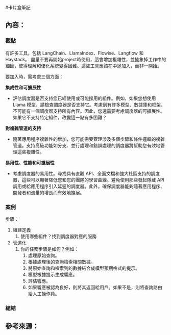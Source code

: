 #卡片盒筆記 
## 內容：
### 觀點
有許多工具，包括 LangChain、LlamaIndex、Flowise、Langflow 和 Haystack。
盡量不要再開始project時使用，這會增加複雜性，並抽象掉工作中的細節，使得理解和優化系統變得困難。這些工具應該在中途加入，而非一開始。

要加入時，需考慮三個方面：

**集成性和可擴展性**
- 評估調度器是否支持您已經使用或可能採用的組件。例如，如果您想使用 Llama 模型，請檢查調度器是否支持它。考慮到有許多模型、數據庫和框架，不可能有一個調度器支持所有內容。因此，您還需要考慮調度器的可擴展性。如果它不支持特定組件，改變這一點有多困難？

**對複雜管道的支持**

- 隨著應用程序複雜性的增加，您可能需要管理涉及多個步驟和條件邏輯的複雜管道。支持高級功能如分支、並行處理和錯誤處理的調度器將幫助您有效地管理這些複雜性。

**易用性、性能和可擴展性**

- 考慮調度器的易用性。尋找具有直觀 API、全面文檔和強大社區支持的調度器，這些可以顯著降低您和您的團隊的學習曲線。避免使用那些發起隱藏 API 調用或給應用程序引入延遲的調度器。此外，確保調度器能夠隨著應用程序、開發者和流量的增長而有效地擴展。
### 案例
步驟：
1. 組建定義
	1. 使用哪些組件？找到調度器對應的服務
2. 管道化
	1. 你的任務步驟是如何？例如：
		1. 處理原始查詢。
		2. 根據處理後的查詢檢索相關數據。
		3. 將原始查詢和檢索到的數據結合成模型預期格式的提示。
		4. 模型根據提示生成響應。
		5. 評估響應。
		6. 如果響應被認為良好，則將其返回給用戶。如果不是，則將查詢路由給人工操作員。
### 總結



## 參考來源：